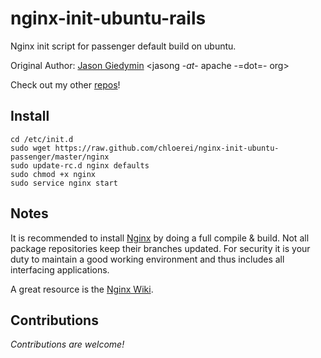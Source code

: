 # nginx-init-ubuntu-rails #

Nginx init script for passenger default build on ubuntu.

Original Author: [Jason Giedymin](http://jasongiedymin.com) <jasong -_at_- apache -=dot=- org>

Check out my other [repos](http://github.com/JasonGiedymin)!

## Install ##

    cd /etc/init.d
    sudo wget https://raw.github.com/chloerei/nginx-init-ubuntu-passenger/master/nginx
    sudo update-rc.d nginx defaults
    sudo chmod +x nginx
    sudo service nginx start

## Notes ##
It is recommended to install [Nginx](http://nginx.net/) by doing a full compile & build. Not all package repositories keep their branches updated. For security it is your duty to maintain a good working environment and thus includes all interfacing applications.

A great resource is the [Nginx Wiki](http://wiki.nginx.org/).

## Contributions ##
_Contributions are welcome!_
